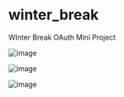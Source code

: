 # winter_break
WInter Break OAuth Mini Project


![image](https://user-images.githubusercontent.com/66448493/103485761-f2089480-4db5-11eb-8009-d8eaf37e1349.png)

![image](https://user-images.githubusercontent.com/66448493/103485795-31cf7c00-4db6-11eb-8398-cab0c46d91bd.png)

![image](https://user-images.githubusercontent.com/66448493/103485806-427ff200-4db6-11eb-856d-5055f382dab6.png)


